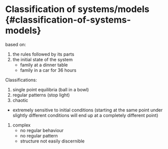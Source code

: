 # Classification of systems/models {#classification-of-systems-models}

based on:

1.  the rules followed by its parts
2.  the initial state of the system
    *   family at a dinner table
    *   family in a car for 36 hours

Classifications:

1.  single point equilibria (ball in a bowl)
2.  regular patterns (stop light)
3.  chaotic

*   extremely sensitive to initial conditions (starting at the same point under slightly different conditions will end up at a completely different point)

1.  complex
    *   no regular behaviour
    *   no regular pattern
    *   structure not easily discernible